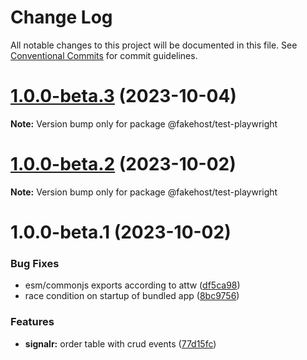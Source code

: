 # Change Log

All notable changes to this project will be documented in this file.
See [Conventional Commits](https://conventionalcommits.org) for commit guidelines.

# [1.0.0-beta.3](https://github.com/ilikejames/fakehost/compare/@fakehost/test-playwright@1.0.0-beta.2...@fakehost/test-playwright@1.0.0-beta.3) (2023-10-04)

**Note:** Version bump only for package @fakehost/test-playwright





# [1.0.0-beta.2](https://github.com/ilikejames/fakehost/compare/@fakehost/test-playwright@1.0.0-beta.1...@fakehost/test-playwright@1.0.0-beta.2) (2023-10-02)

**Note:** Version bump only for package @fakehost/test-playwright





# 1.0.0-beta.1 (2023-10-02)


### Bug Fixes

* esm/commonjs exports according to attw ([df5ca98](https://github.com/ilikejames/fakehost/commit/df5ca985aef0dcb9d139c3b1f2945d6396831f84))
* race condition on startup of bundled app ([8bc9756](https://github.com/ilikejames/fakehost/commit/8bc9756e2d9f2619f24f5b5a1fc1e9d40c68fded))


### Features

* **signalr:** order table with crud events ([77d15fc](https://github.com/ilikejames/fakehost/commit/77d15fc59c769e97b8ebc65f3c055904cf082dd2))
